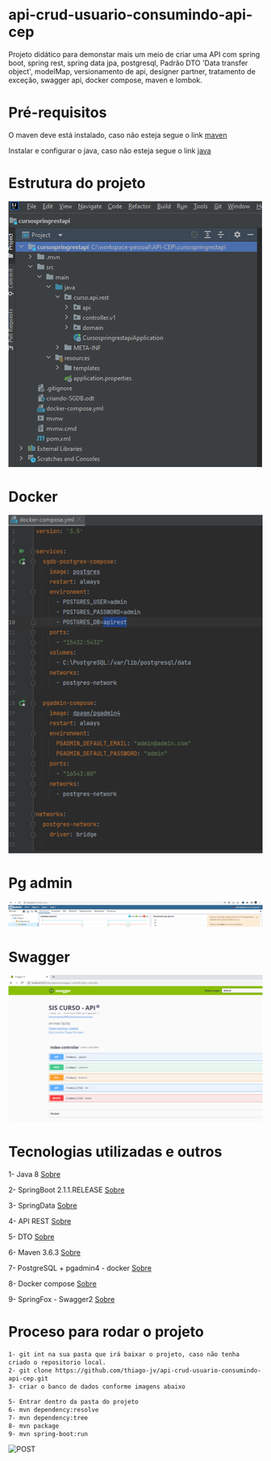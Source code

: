# api-crud-usuario-consumindo-api-cep
Projeto didático para demonstar mais um meio de criar uma API com spring boot, spring rest, spring data jpa, postgresql, Padrão DTO 'Data transfer object', modelMap,  versionamento de api, designer partner, tratamento de exceção, swagger api, docker compose, maven e lombok.

# Pré-requisitos

O maven deve está instalado, caso não esteja segue o link [maven](https://dicasdejava.com.br/como-instalar-o-maven-no-windows/)

Instalar e configurar o java, caso não esteja segue o link [java](https://medium.com/beelabacademy/configurando-vari%C3%A1veis-de-ambiente-java-home-e-maven-home-no-windows-e-unix-d9461f783c26)


# Estrutura do projeto
![Estrutura do Projeto](https://github.com/thiago-jv/API-CEP/blob/main/estrutura_projeto.png)

# Docker
![Docker compose](https://github.com/thiago-jv/API-CEP/blob/main/docker_compose.png)

# Pg admin
![Pg admin](https://github.com/thiago-jv/API-CEP/blob/main/SGDB.png)

# Swagger
![Swagger API](https://github.com/thiago-jv/API-CEP/blob/main/swagger.png)


# Tecnologias utilizadas e outros

 
 1- Java 8 [Sobre](https://www.java.com/pt-BR/download/help/java8_pt-br.html)
 
 2- SpringBoot 2.1.1.RELEASE [Sobre](https://docs.spring.io/spring-boot/docs/current/reference/html/)
 
 3- SpringData [Sobre](https://docs.spring.io/spring-data/jpa/docs/current/reference/html/#reference) 
 
 4- API REST [Sobre](https://www.redhat.com/pt-br/topics/api/what-is-a-rest-api)
 
 5- DTO [Sobre](https://qastack.com.br/software/171457/what-is-the-point-of-using-dto-data-transfer-objects)
  
 6- Maven 3.6.3 [Sobre](https://www.dclick.com.br/2010/09/15/o-que-e-o-maven-e-seus-primeiros-passos-com-a-ferramenta/)
 
 7- PostgreSQL + pgadmin4 - docker [Sobre](https://hub.docker.com/_/postgres)
 
 8- Docker compose [Sobre](https://www.docker.com/)
 
 9- SpringFox - Swagger2 [Sobre](https://www.baeldung.com/swagger-2-documentation-for-spring-rest-api)

 
 # Proceso para rodar o projeto
```
1- git int na sua pasta que irá baixar o projeto, caso não tenha criado o repositorio local.
2- git clone https://github.com/thiago-jv/api-crud-usuario-consumindo-api-cep.git
3- criar o banco de dados conforme imagens abaixo
```

```
5- Entrar dentro da pasta do projeto
6- mvn dependency:resolve
7- mvn dependency:tree
8- mvn package
9- mvn spring-boot:run
```
![POST](https://github.com/thiago-jv/api-crud-usuario-consumindo-api-cep/blob/main/postman.png)

